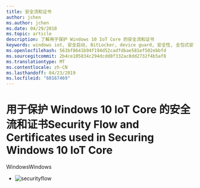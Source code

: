 ```yaml
---
title: 安全流和证书
author: jchen
ms.author: jchen
ms.date: 04/29/2018
ms.topic: article
description: 了解用于保护 Windows 10 IoT Core 的安全流和证书
keywords: windows iot, 安全启动, BitLocker, device guard, 安全性, 全包式安全
ms.openlocfilehash: 563bf8641b94f194d52cadfdbae581ef502ebbfd
ms.sourcegitcommit: 2b4ce105834c294dcdd8f332ac8dd2732f4b5af8
ms.translationtype: MT
ms.contentlocale: zh-CN
ms.lasthandoff: 04/23/2019
ms.locfileid: "60167469"
---
```

# <a name="security-flow-and-certificates-used-in-securing-windows-10-iot-core"></a><span data-ttu-id="577b0-104">用于保护 Windows 10 IoT Core 的安全流和证书</span><span class="sxs-lookup"><span data-stu-id="577b0-104">Security Flow and Certificates used in Securing Windows 10 IoT Core</span></span>

<span data-ttu-id="577b0-105">Windows</span><span class="sxs-lookup"><span data-stu-id="577b0-105">Windows</span></span> 

- ![securityflow](../media/SecurityFlowAndCertificates/securityflow.jpg)

